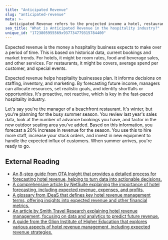 ```yaml
---
title: "Anticipated Revenue"
slug: "anticipated-revenue"
meta: >-
  Anticipated Revenue refers to the projected income a hotel, restaurant, café, or bar expects to earn over a specific period, helping with budgeting and planning.
seo_title: "What is Anticipated Revenue in the hospitality industry?"
unique_id: "1723805955569x937734779315784400"
---
```


Expected revenue is the money a hospitality business expects to make over a period of time. This is based on historical data, current bookings and market trends. For hotels, it might be room rates, food and beverage sales, and other services. For restaurants, it might be covers, average spend per customer, and special events.

Expected revenue helps hospitality businesses plan. It informs decisions on staffing, inventory, and marketing. By forecasting future income, managers can allocate resources, set realistic goals, and identify shortfalls or opportunities. It's proactive, not reactive, which is key in the fast-paced hospitality industry.

Let's say you're the manager of a beachfront restaurant. It's winter, but you're planning for the busy summer season. You review last year's sales data, look at the number of advance bookings you have, and factor in the new outdoor seating area you've added. Based on this information, you forecast a 20% increase in revenue for the season. You use this to hire more staff, increase your stock orders, and invest in new equipment to handle the expected influx of customers. When summer arrives, you're ready to go.

## External Reading

- [An 8-step guide from OTA Insight that provides a detailed process for forecasting hotel revenue, helping to turn data into actionable decisions.](https://www.mylighthouse.com/resources/blog/how-to-forecast-hotel-revenue)
- [A comprehensive article by NetSuite explaining the importance of hotel forecasting, including expected revenue, expenses, and profits.](https://www.netsuite.com/portal/resource/articles/financial-management/hotel-forecasting.shtml)
- [A glossary from IDeaS that defines key hotel revenue management terms, offering insights into expected revenue and other financial metrics.](https://ideas.com/tools-resources/hotel-glossary-terms/)
- [An article by Smith Travel Research explaining hotel revenue management, focusing on data and analytics to predict future revenue.](https://str.com/data-insights-blog/what-is-revenue-management)
- [A guide from the Glion Institute of Higher Education that explores various aspects of hotel revenue management, including expected revenue strategies.](https://www.glion.edu/magazine/revenue-management-in-hotels/)